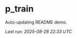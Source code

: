 # p_train

Auto-updating README demo.

<!--START_SECTION:status-->
_Last run: 2025-08-28 22:33 UTC_
<!--END_SECTION:status-->





















































































































































































